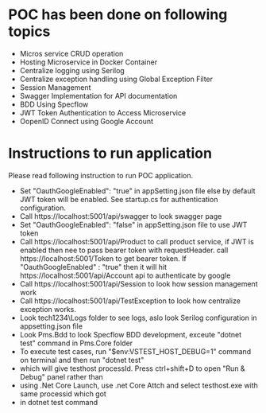 # POC has been done on following topics
* Micros service CRUD operation
* Hosting Microservice in Docker Container
* Centralize logging using Serilog
* Centralize exception handling using Global Exception Filter
* Session Management
* Swagger Implementation for API documentation 
* BDD Using Specflow
* JWT Token Authentication to Access Microservice
* OopenID Connect using Google Account

# Instructions to run application
Please read following instruction to run POC application.
* Set "OauthGoogleEnabled": "true" in appSetting.json file else by default JWT token
  will be enabled. See startup.cs for authentication configuration.
* Call https://localhost:5001/api/swagger to look swagger page
* Set "OauthGoogleEnabled": "false" in appSetting.json file to use JWT token
* Call https://localhost:5001/api/Product to call product service, if JWT is enabled then nee to pass
  bearer token with requestHeader. call https://localhost:5001/Token to get bearer token. If "OauthGoogleEnabled" : "true"
  then it will hit https://localhost:5001/api/Account api to authenticate by google
* Call https://localhost:5001/api/Session to look how session management work
* Call https://localhost:5001/api/TestException to look how centralize exception works.
* Look tech1234\Logs folder to see logs, aslo look Serilog configuration in appsetting.json file
* Look Pms.Bdd to look Specflow BDD development, exceute "dotnet test" command in Pms.Core folder
* To execute test cases, run "$env:VSTEST_HOST_DEBUG=1" command on terminal and then run "dotnet test"
*  which will give testhost processId. Press ctrl+shift+D to open "Run & Debug"  panel rather than 
*  using .Net Core Launch, use .net Core Attch and select testhost.exe with same processid which got
*  in dotnet test command


